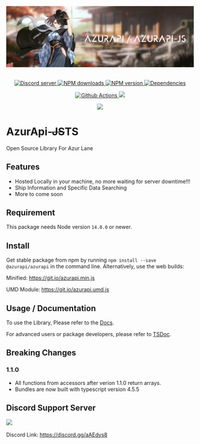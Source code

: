 <img src="https://github.com/AzurAPI/Media/blob/master/AzurAPI-JS/RepoBanner/RepoBanner.png" />
<div align="center">
    <br />
    <p>
        <a href="https://discord.gg/aAEdys8">
            <img src="https://discordapp.com/api/guilds/648206344729526272/embed.png" alt="Discord server" />
        </a>
        <a href="https://www.npmjs.com/package/@azurapi/azurapi">
            <img src="https://img.shields.io/npm/dt/@azurapi/azurapi.svg?maxAge=3600" alt="NPM downloads" />
        </a>
        <a href="https://www.npmjs.com/package/@azurapi/azurapi">
            <img src="https://img.shields.io/npm/v/@azurapi/azurapi.svg?maxAge=3600" alt="NPM version" />
        </a>
        <a href="https://starbuck.gabrielcsapo.com/github/azurapi/azurapi-js/">
            <img src="https://starbuck.gabrielcsapo.com/badge/github/azurapi/azurapi-js/status.svg?maxAge=3600" alt="Dependencies" />
        </a>
    </p>
    <p>
        <a href="https://github.com/AzurAPI/azurapi-js/actions">
            <img src="https://github.com/AzurAPI/azurapi-js/workflows/Github%20Actions/badge.svg?branch=master" alt="Github Actions" />
        </a>
        <a href="https://ci.nekos.cloud/buildConfiguration/AzurapiJs_Build?guest=1"><img src="https://ci.nekos.cloud/app/rest/builds/buildType:id:AzurapiJs_Build/statusIcon.svg"></a>
    </p>
    <p><a href="https://npmjs.com/package/@azurapi/azurapi"><img src="https://nodei.co/npm/@azurapi/azurapi.png?downloads=true&downloadRank=true&stars=true"></a>
    </p>
</div>

# AzurApi-~~JS~~TS
Open Source Library For Azur Lane

## Features
- Hosted Locally in your machine, no more waiting for server downtime!!!
- Ship Information and Specific Data Searching
- More to come soon

## Requirement
This package needs Node version `14.0.0` or newer.

## Install
Get stable package from npm by running `npm install --save @azurapi/azurapi` in the command line.
Alternatively, use the web builds:

Minified: https://git.io/azurapi.min.js

UMD Module: https://git.io/azurapi.umd.js

## Usage / Documentation
To use the Library, Please refer to the [Docs](https://azurapi.github.io/v2/).

For advanced users or package developers, please refer to [TSDoc](https://azurapi.github.io/azurapi-js/).

## Breaking Changes

### 1.1.0
 - All functions from accessors after verion 1.1.0 return arrays.
 - Bundles are now built with typescript version 4.5.5

## Discord Support Server

[![](https://discordapp.com/api/guilds/648206344729526272/widget.png?style=banner2)](https://discord.gg/aAEdys8)

Discord Link: https://discord.gg/aAEdys8
